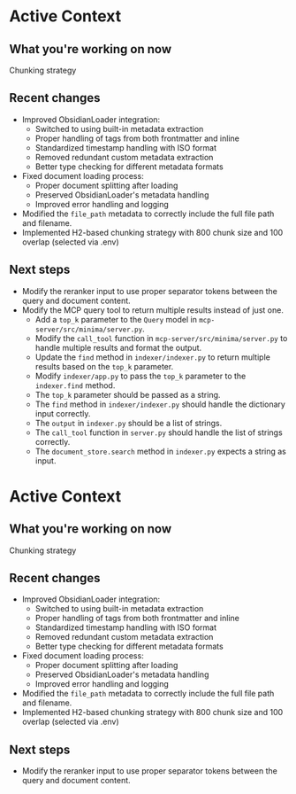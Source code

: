 # Active Context

## What you're working on now
Chunking strategy

## Recent changes
- Improved ObsidianLoader integration:
  - Switched to using built-in metadata extraction
  - Proper handling of tags from both frontmatter and inline
  - Standardized timestamp handling with ISO format
  - Removed redundant custom metadata extraction
  - Better type checking for different metadata formats
- Fixed document loading process:
  - Proper document splitting after loading
  - Preserved ObsidianLoader's metadata handling
  - Improved error handling and logging
- Modified the `file_path` metadata to correctly include the full file path and filename.
- Implemented H2-based chunking strategy with 800 chunk size and 100 overlap (selected via .env)

## Next steps
- Modify the reranker input to use proper separator tokens between the query and document content.
- Modify the MCP query tool to return multiple results instead of just one.
  - Add a `top_k` parameter to the `Query` model in `mcp-server/src/minima/server.py`.
  - Modify the `call_tool` function in `mcp-server/src/minima/server.py` to handle multiple results and format the output.
  - Update the `find` method in `indexer/indexer.py` to return multiple results based on the `top_k` parameter.
  - Modify `indexer/app.py` to pass the `top_k` parameter to the `indexer.find` method.
  - The `top_k` parameter should be passed as a string.
  - The `find` method in `indexer/indexer.py` should handle the dictionary input correctly.
  - The `output` in `indexer.py` should be a list of strings.
  - The `call_tool` function in `server.py` should handle the list of strings correctly.
  - The `document_store.search` method in `indexer.py` expects a string as input.
  
# Active Context

## What you're working on now
Chunking strategy

## Recent changes
- Improved ObsidianLoader integration:
  - Switched to using built-in metadata extraction
  - Proper handling of tags from both frontmatter and inline
  - Standardized timestamp handling with ISO format
  - Removed redundant custom metadata extraction
  - Better type checking for different metadata formats
- Fixed document loading process:
  - Proper document splitting after loading
  - Preserved ObsidianLoader's metadata handling
  - Improved error handling and logging
- Modified the `file_path` metadata to correctly include the full file path and filename.
- Implemented H2-based chunking strategy with 800 chunk size and 100 overlap (selected via .env)

## Next steps
- Modify the reranker input to use proper separator tokens between the query and document content.
